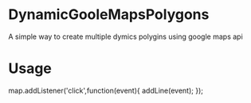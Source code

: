# DynamicGooleMapsPolygons
A simple way to create multiple dymics polygins using google maps api

# Usage

map.addListener('click',function(event){
  addLine(event);
});
